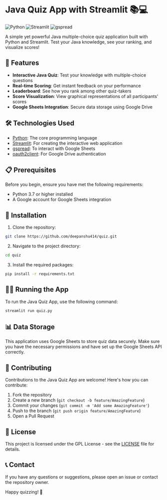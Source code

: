# Java Quiz App with Streamlit 📚💻

![Python](https://img.shields.io/badge/Python-3.7%2B-blue)
![Streamlit](https://img.shields.io/badge/Streamlit-1.0%2B-red)
![gspread](https://img.shields.io/badge/gspread-5.0%2B-green)

A simple yet powerful Java multiple-choice quiz application built with Python and Streamlit. Test your Java knowledge, see your ranking, and visualize scores!

## 🚀 Features

- **Interactive Java Quiz**: Test your knowledge with multiple-choice questions
- **Real-time Scoring**: Get instant feedback on your performance
- **Leaderboard**: See how you rank among other quiz-takers
- **Score Visualization**: View graphical representations of all participants' scores
- **Google Sheets Integration**: Secure data storage using Google Drive

## 🛠️ Technologies Used

- [Python](https://www.python.org/): The core programming language
- [Streamlit](https://streamlit.io/): For creating the interactive web application
- [gspread](https://gspread.readthedocs.io/): To interact with Google Sheets
- [oauth2client](https://oauth2client.readthedocs.io/): For Google Drive authentication

## 📋 Prerequisites

Before you begin, ensure you have met the following requirements:

- Python 3.7 or higher installed
- A Google account for Google Sheets integration

## 🔧 Installation

1. Clone the repository:
  ```sh
git clone https://github.com/deepanshu414/quiz.git
```
2. Navigate to the project directory:
```sh
cd quiz
```
3. Install the required packages:
```sh
pip install -r requirements.txt
```

## 🏃‍♂️ Running the App

To run the Java Quiz App, use the following command:
```sh
streamlit run quiz.py
```
## 📊 Data Storage

This application uses Google Sheets to store quiz data securely. Make sure you have the necessary permissions and have set up the Google Sheets API correctly.

## 👥 Contributing

Contributions to the Java Quiz App are welcome! Here's how you can contribute:

1. Fork the repository
2. Create a new branch (`git checkout -b feature/AmazingFeature`)
3. Commit your changes (`git commit -m 'Add some AmazingFeature'`)
4. Push to the branch (`git push origin feature/AmazingFeature`)
5. Open a Pull Request

## 📄 License

This project is licensed under the GPL License - see the [LICENSE](LICENSE) file for details.

## 📞 Contact

If you have any questions or suggestions, please open an issue or contact the repository owner.

Happy quizzing! 🎉
